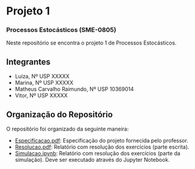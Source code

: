 # Projeto 1
### Processos Estocásticos (SME-0805)
Neste repositório se encontra o projeto 1 de Processos Estocásticos.

## Integrantes
* Luíza, Nº USP XXXXX
* Marina, Nº USP XXXXX
* Matheus Carvalho Raimundo, Nº USP 10369014
* Vitor, Nº USP XXXXX

## Organização do Repositório
O repositório foi organizado da seguinte maneira:
* [Especificacao.pdf](Especificacao.pdf): Especificação do projeto fornecida pelo professor.
* [Resolucao.pdf](Resolucao.pdf): Relatório com resolução dos exercícios (parte escrita).
* [Simulacao.ipynb](Simulacao.ipynb): Relatório com resolução dos exercícios (parte da simulação). Deve ser executado através do Jupyter Notebook.


